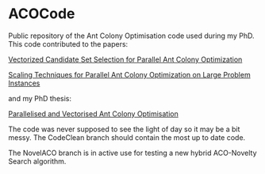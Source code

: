 # ACOCode

Public repository of the Ant Colony Optimisation code used during my PhD. This code contributed to the papers:

[Vectorized Candidate Set Selection for Parallel Ant Colony Optimization](https://dl.acm.org/doi/pdf/10.1145/3205651.3208274)

[Scaling Techniques for Parallel Ant Colony Optimization on Large Problem Instances](https://dl.acm.org/doi/pdf/10.1145/3321707.3321832)

and my PhD thesis:

[Parallelised and Vectorised Ant Colony Optimisation](https://e-space.mmu.ac.uk/628905/1/main.pdf)

The code was never supposed to see the light of day so it may be a bit messy. The CodeClean branch should contain the most up to date code.

The NovelACO branch is in active use for testing a new hybrid ACO-Novelty Search algorithm.
